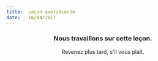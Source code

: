 ```yaml
---
title:  Leçon quotidienne
date:   16/04/2017
---
```


### <center>Nous travaillons sur cette leçon.</center>
<center>Revenez plus tard, s'il vous plaît.</center>